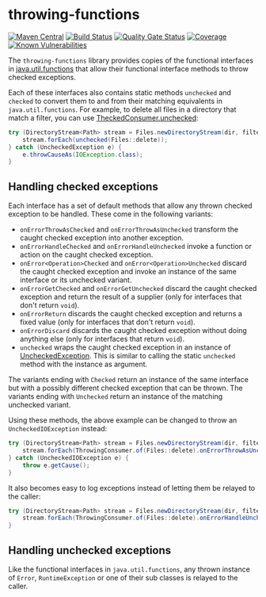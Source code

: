 # throwing-functions
[![Maven Central](https://img.shields.io/maven-central/v/com.github.robtimus/throwing-functions)](https://search.maven.org/artifact/com.github.robtimus/throwing-functions)
[![Build Status](https://github.com/robtimus/throwing-functions/actions/workflows/build.yml/badge.svg)](https://github.com/robtimus/throwing-functions/actions/workflows/build.yml)
[![Quality Gate Status](https://sonarcloud.io/api/project_badges/measure?project=com.github.robtimus%3Athrowing-functions&metric=alert_status)](https://sonarcloud.io/summary/overall?id=com.github.robtimus%3Athrowing-functions)
[![Coverage](https://sonarcloud.io/api/project_badges/measure?project=com.github.robtimus%3Athrowing-functions&metric=coverage)](https://sonarcloud.io/summary/overall?id=com.github.robtimus%3Athrowing-functions)
[![Known Vulnerabilities](https://snyk.io/test/github/robtimus/throwing-functions/badge.svg)](https://snyk.io/test/github/robtimus/throwing-functions)

The `throwing-functions` library provides copies of the functional interfaces in [java.util.functions](https://docs.oracle.com/en/java/javase/25/docs/api/java.base/java/util/function/package-summary.html) that allow their functional interface methods to throw checked exceptions.

Each of these interfaces also contains static methods `unchecked` and `checked` to convert them to and from their matching equivalents in `java.util.functions`. For example, to delete all files in a directory that match a filter, you can use [TheckedConsumer.unchecked](https://robtimus.github.io/throwing-functions/apidocs/com.github.robtimus.function.throwing/com/github/robtimus/function/throwing/ThrowingConsumer.html#unchecked\(com.github.robtimus.function.throwing.ThrowingConsumer\)):

```java
try (DirectoryStream<Path> stream = Files.newDirectoryStream(dir, filter)) {
    stream.forEach(unchecked(Files::delete));
} catch (UncheckedException e) {
    e.throwCauseAs(IOException.class);
}
```

## Handling checked exceptions

Each interface has a set of default methods that allow any thrown checked exception to be handled. These come in the following variants:

* `onErrorThrowAsChecked` and `onErrorThrowAsUnchecked` transform the caught checked exception into another exception.
* `onErrorHandleChecked` and `onErrorHandleUnchecked` invoke a function or action on the caught checked exception.
* `onError<Operation>Checked` and `onError<Operation>Unchecked` discard the caught checked exception and invoke an instance of the same interface or its unchecked variant.
* `onErrorGetChecked` and `onErrorGetUnchecked` discard the caught checked exception and return the result of a supplier (only for interfaces that don't return `void`).
* `onErrorReturn` discards the caught checked exception and returns a fixed value (only for interfaces that don't return `void`).
* `onErrorDiscard` discards the caught checked exception without doing anything else (only for interfaces that return `void`).
* `unchecked` wraps the caught checked exception in an instance of [UncheckedException](https://robtimus.github.io/throwing-functions/apidocs/com.github.robtimus.function.throwing/com/github/robtimus/function/throwing/UncheckedException.html). This is similar to calling the static `unchecked` method with the instance as argument.

The variants ending with `Checked` return an instance of the same interface but with a possibly different checked exception that can be thrown.
The variants ending with `Unchecked` return an instance of the matching unchecked variant.

Using these methods, the above example can be changed to throw an `UncheckedIOException` instead:

```java
try (DirectoryStream<Path> stream = Files.newDirectoryStream(dir, filter)) {
    stream.forEach(ThrowingConsumer.of(Files::delete).onErrorThrowAsUnchecked(UncheckedIOException::new));
} catch (UncheckedIOException e) {
    throw e.getCause();
}
```

It also becomes easy to log exceptions instead of letting them be relayed to the caller:

```java
try (DirectoryStream<Path> stream = Files.newDirectoryStream(dir, filter)) {
    stream.forEach(ThrowingConsumer.of(Files::delete).onErrorHandleUnchecked(e -> logger.info("Failed to delete a file", e)));
}
```

## Handling unchecked exceptions

Like the functional interfaces in `java.util.functions`, any thrown instance of `Error`, `RuntimeException` or one of their sub classes is relayed to the caller.
